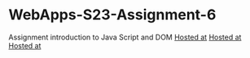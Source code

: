 
# WebApps-S23-Assignment-6
Assignment introduction to Java Script and DOM
[Hosted at](https://github.com/44-563-Web-Apps-S23/44563-webapps-s23-assignment6-Meghala22.git/painter.html)
[Hosted at](https://github.com/44-563-Web-Apps-S23/44563-webapps-s23-assignment6-Meghala22.git/conversions.html)
[Hosted at](https://github.com/44-563-Web-Apps-S23/44563-webapps-s23-assignment6-Meghala22.git/candy.html)
